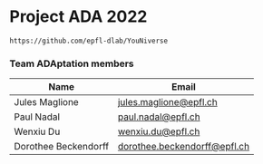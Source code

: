 # Project ADA 2022

```
https://github.com/epfl-dlab/YouNiverse
```

### Team ADAptation members

| Name                | Email                       |
|---------------------|-----------------------------|
| Jules Maglione      | jules.maglione@epfl.ch      |
| Paul Nadal          | paul.nadal@epfl.ch          |
| Wenxiu Du           | wenxiu.du@epfl.ch           |
| Dorothee Beckendorff| dorothee.beckendorff@epfl.ch|
